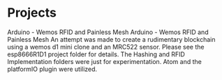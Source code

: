 # Projects
Arduino - Wemos RFID and Painless Mesh
Arduino - Wemos RFID and Painless Mesh An attempt was made to create a rudimentary blockchain using a wemos d1 mini clone and an MRC522 sensor. Please see the esp8666R1D1 project folder for details. The Hashing and RFID Implementation folders were just for experimentation. Atom and the platformIO plugin were utilized.
